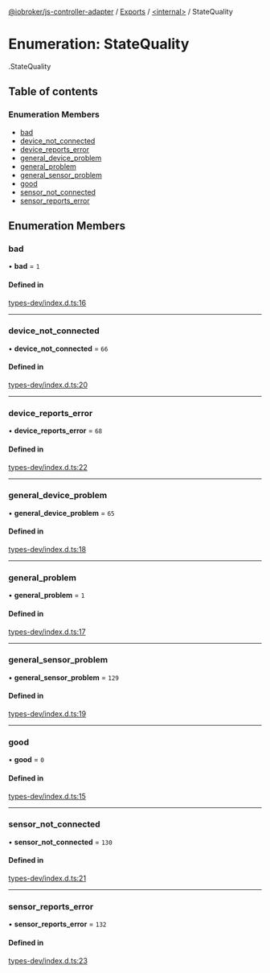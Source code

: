 [@iobroker/js-controller-adapter](../README.md) / [Exports](../modules.md) / [<internal\>](../modules/internal_.md) / StateQuality

# Enumeration: StateQuality

[<internal>](../modules/internal_.md).StateQuality

## Table of contents

### Enumeration Members

- [bad](internal_.StateQuality.md#bad)
- [device\_not\_connected](internal_.StateQuality.md#device_not_connected)
- [device\_reports\_error](internal_.StateQuality.md#device_reports_error)
- [general\_device\_problem](internal_.StateQuality.md#general_device_problem)
- [general\_problem](internal_.StateQuality.md#general_problem)
- [general\_sensor\_problem](internal_.StateQuality.md#general_sensor_problem)
- [good](internal_.StateQuality.md#good)
- [sensor\_not\_connected](internal_.StateQuality.md#sensor_not_connected)
- [sensor\_reports\_error](internal_.StateQuality.md#sensor_reports_error)

## Enumeration Members

### bad

• **bad** = ``1``

#### Defined in

[types-dev/index.d.ts:16](https://github.com/ioBroker/ioBroker.js-controller/blob/9c01619f/packages/types-dev/index.d.ts#L16)

___

### device\_not\_connected

• **device\_not\_connected** = ``66``

#### Defined in

[types-dev/index.d.ts:20](https://github.com/ioBroker/ioBroker.js-controller/blob/9c01619f/packages/types-dev/index.d.ts#L20)

___

### device\_reports\_error

• **device\_reports\_error** = ``68``

#### Defined in

[types-dev/index.d.ts:22](https://github.com/ioBroker/ioBroker.js-controller/blob/9c01619f/packages/types-dev/index.d.ts#L22)

___

### general\_device\_problem

• **general\_device\_problem** = ``65``

#### Defined in

[types-dev/index.d.ts:18](https://github.com/ioBroker/ioBroker.js-controller/blob/9c01619f/packages/types-dev/index.d.ts#L18)

___

### general\_problem

• **general\_problem** = ``1``

#### Defined in

[types-dev/index.d.ts:17](https://github.com/ioBroker/ioBroker.js-controller/blob/9c01619f/packages/types-dev/index.d.ts#L17)

___

### general\_sensor\_problem

• **general\_sensor\_problem** = ``129``

#### Defined in

[types-dev/index.d.ts:19](https://github.com/ioBroker/ioBroker.js-controller/blob/9c01619f/packages/types-dev/index.d.ts#L19)

___

### good

• **good** = ``0``

#### Defined in

[types-dev/index.d.ts:15](https://github.com/ioBroker/ioBroker.js-controller/blob/9c01619f/packages/types-dev/index.d.ts#L15)

___

### sensor\_not\_connected

• **sensor\_not\_connected** = ``130``

#### Defined in

[types-dev/index.d.ts:21](https://github.com/ioBroker/ioBroker.js-controller/blob/9c01619f/packages/types-dev/index.d.ts#L21)

___

### sensor\_reports\_error

• **sensor\_reports\_error** = ``132``

#### Defined in

[types-dev/index.d.ts:23](https://github.com/ioBroker/ioBroker.js-controller/blob/9c01619f/packages/types-dev/index.d.ts#L23)
